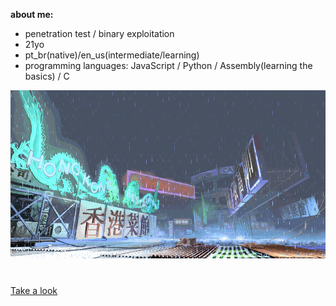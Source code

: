 **about me:**
- penetration test / binary exploitation
- 21yo
- pt_br(native)/en_us(intermediate/learning)
- programming languages: JavaScript / Python / Assembly(learning the basics) / C

![sf3-yang-stage](sf3-3rd-strike-yang-stage-hongkong.gif)
#

[Take a look](https://kajiki0.github.io/portfolio/)


